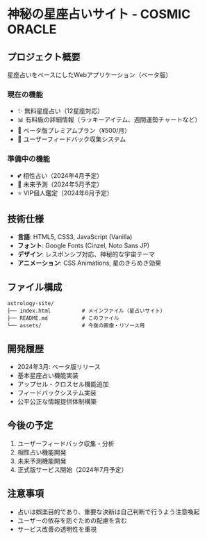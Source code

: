 # 神秘の星座占いサイト - COSMIC ORACLE

## プロジェクト概要
星座占いをベースにしたWebアプリケーション（ベータ版）

### 現在の機能
- ✨ 無料星座占い（12星座対応）
- 📊 有料級の詳細情報（ラッキーアイテム、週間運勢チャートなど）
- 👑 ベータ版プレミアムプラン（¥500/月）
- 📝 ユーザーフィードバック収集システム

### 準備中の機能
- 💕 相性占い（2024年4月予定）
- 🔮 未来予測（2024年5月予定）
- ⭐ VIP個人鑑定（2024年6月予定）

## 技術仕様
- **言語**: HTML5, CSS3, JavaScript (Vanilla)
- **フォント**: Google Fonts (Cinzel, Noto Sans JP)
- **デザイン**: レスポンシブ対応、神秘的な宇宙テーマ
- **アニメーション**: CSS Animations, 星のきらめき効果

## ファイル構成
```
astrology-site/
├── index.html          # メインファイル（星占いサイト）
├── README.md           # このファイル
└── assets/             # 今後の画像・リソース用
```

## 開発履歴
- 2024年3月: ベータ版リリース
- 基本星座占い機能実装
- アップセル・クロスセル機能追加
- フィードバックシステム実装
- 公平公正な情報提供体制構築

## 今後の予定
1. ユーザーフィードバック収集・分析
2. 相性占い機能開発
3. 未来予測機能開発
4. 正式版サービス開始（2024年7月予定）

## 注意事項
- 占いは娯楽目的であり、重要な決断は自己判断で行うよう注意喚起
- ユーザーの依存を防ぐための配慮を含む
- サービス改善の透明性を重視